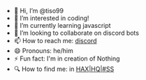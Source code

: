 - 👋 Hi, I’m @tiso99
- 👀 I’m interested in coding!
- 🌱 I’m currently learning javascript
- 💞️ I’m looking to collaborate on discord bots
- 📫 How to reach me: [discord](https://discord.com/users/1251221319085854808)
- 😄 Pronouns: he/him
- ⚡ Fun fact: I'm in creation of Nothing
- 🔍 How to find me: in [HAX|HQ|#SS](https://discord.gg/haxhq)

<!---
tiso99/tiso99 is a ✨ special ✨ repository because its `README.md` (this file) appears on your GitHub profile.
You can click the Preview link to take a look at your changes.
--->
